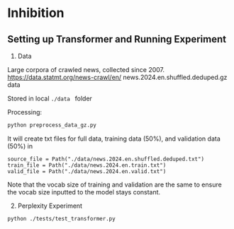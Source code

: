 # Inhibition

## Setting up Transformer and Running Experiment

1. Data

Large corpora of crawled news, collected since 2007.
https://data.statmt.org/news-crawl/en/ news.2024.en.shuffled.deduped.gz data

Stored in local ```./data ``` folder

Processing: 
```bash
python preprocess_data_gz.py
```

It will create txt files for full data, training data (50%), and validation data (50%) in 
```
source_file = Path("./data/news.2024.en.shuffled.deduped.txt")
train_file = Path("./data/news.2024.en.train.txt")
valid_file = Path("./data/news.2024.en.valid.txt")
```

Note that the vocab size of training and validation are the same to ensure the vocab size inputted to the model stays constant.

2. Perplexity Experiment
```bash
python ./tests/test_transformer.py
```